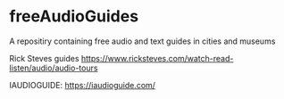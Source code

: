 # freeAudioGuides
A repositiry containing free audio and text guides in cities and museums

Rick Steves guides https://www.ricksteves.com/watch-read-listen/audio/audio-tours

IAUDIOGUIDE: https://iaudioguide.com/
